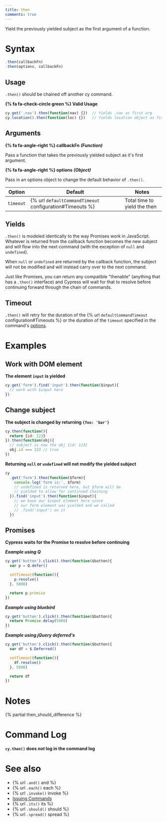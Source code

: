 ```yaml
---
title: then
comments: true
---
```


Yield the previously yielded subject as the first argument of a function.

# Syntax

```javascript
.then(callbackFn)
.then(options, callbackFn)
```

## Usage

`.then()` should be chained off another cy command.

**{% fa fa-check-circle green %} Valid Usage**

```javascript
cy.get('.nav').then(function(nav) {})  // Yields .nav as first arg
cy.location().then(function(loc) {})   // Yields location object as first arg
```

## Arguments

**{% fa fa-angle-right %} callbackFn** ***(Function)***

Pass a function that takes the previously yielded subject as it's first argument.

**{% fa fa-angle-right %} options** ***(Object)***

Pass in an options object to change the default behavior of `.then()`.

Option | Default | Notes
--- | --- | ---
`timeout` | {% url `defaultCommandTimeout` configuration#Timeouts %} | Total time to yield the then

## Yields

`.then()` is modeled identically to the way Promises work in JavaScript.  Whatever is returned from the callback function becomes the new subject and will flow into the next command (with the exception of `null` and `undefined`).

When `null` or `undefined` are returned by the callback function, the subject will not be modified and will instead carry over to the next command.

Just like Promises, you can return any compatible "thenable" (anything that has a `.then()` interface) and Cypress will wait for that to resolve before continuing forward through the chain of commands.

## Timeout

`.then()` will retry for the duration of the {% url `defaultCommandTimeout` configuration#Timeouts %} or the duration of the `timeout` specified in the command's [options](#options).

# Examples

## Work with DOM element

**The element `input` is yielded**

```javascript
cy.get('form').find('input').then(function($input){
  // work with $input here
})
```

## Change subject

**The subject is changed by returning `{foo: 'bar'}`**

```javascript
cy.then(function(){
  return {id: 123}
}).then(function(obj){
  // subject is now the obj {id: 123}
  obj.id === 123 // true
})
```

**Returning `null` or `undefined` will not modify the yielded subject**

```javascript
cy
  .get('form').then(function($form){
    console.log('form is:', $form)
    // undefined is returned here, but $form will be
    // yielded to allow for continued chaining
  }).find('input').then(function($input){
    // we have our $input element here since
    // our form element was yielded and we called
    // .find('input') on it
  })
```

## Promises

**Cypress waits for the Promise to resolve before continuing**

***Example using Q***

```javascript
cy.get('button').click().then(function($button){
  var p = Q.defer()

  setTimeout(function(){
    p.resolve()
  }, 5000)

  return p.promise
})
```

***Example using bluebird***

```javascript
cy.get('button').click().then(function($button){
  return Promise.delay(5000)
})
```

***Example using jQuery deferred's***

```javascript
cy.get('button').click().then(function($button){
  var df = $.Deferred()

  setTimeout(function(){
    df.resolve()
  }, 5000)

  return df
})
```

# Notes

{% partial then_should_difference %}

# Command Log

**`cy.then()` does *not* log in the command log**

# See also

- {% url `.and()` and %}
- {% url `.each()` each %}
- {% url `.invoke()` invoke %}
- [Issuing Commands](https://on.cypress.io/guides/issuing-commands)
- {% url `.its()` its %}
- {% url `.should()` should %}
- {% url `.spread()` spread %}

